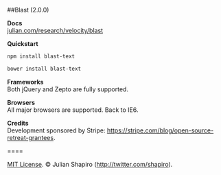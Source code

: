 
##Blast (2.0.0)

**Docs**  
[julian.com/research/velocity/blast](https://www.julian.com/research/velocity/blast)

**Quickstart**

```sh
npm install blast-text
```

```sh
bower install blast-text
```

**Frameworks**  
Both jQuery and Zepto are fully supported.

**Browsers**  
All major browsers are supported. Back to IE6.

**Credits**  
Development sponsored by Stripe: https://stripe.com/blog/open-source-retreat-grantees.

====

[MIT License](LICENSE). © Julian Shapiro (http://twitter.com/shapiro).
